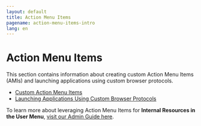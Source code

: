 ```yaml
---
layout: default
title: Action Menu Items
pagename: action-menu-items-intro
lang: en
---
```


# Action Menu Items

This section contains information about creating custom Action Menu Items (AMIs) and launching applications using custom browser protocols.

- [Custom Action Menu Items](https://developer.shotgridsoftware.com/67695b40/)
- [Launching Applications Using Custom Browser Protocols](https://developer.shotgridsoftware.com/af0c94ce/)

To learn more about leveraging Action Menu Items for **Internal Resources in the User Menu**, [visit our Admin Guide here](https://help.autodesk.com/view/SGSUB/ENU/?guid=SG_Administrator_ar_display_options_ar_user_menu_customization_html).